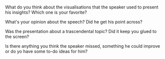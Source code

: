 What do you think about the visualisations that the speaker used to present his insights? Which one is your favorite?


What's your opinion about the speech? Did he get his point across?

    
Was the presentation about a trascendental topic? Did it keep you glued to the screen?

    
Is there anything you think the speaker missed, something he could improve or do yo have some to-do ideas for him?

